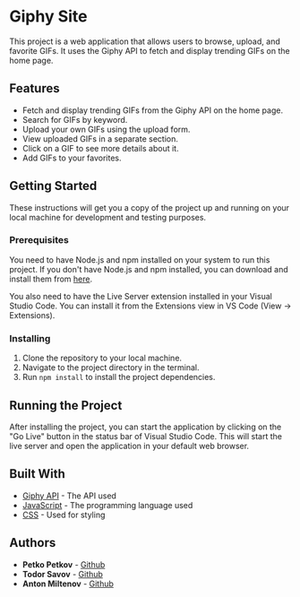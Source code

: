 # Giphy Site

This project is a web application that allows users to browse, upload, and favorite GIFs. It uses the Giphy API to fetch and display trending GIFs on the home page.

## Features

- Fetch and display trending GIFs from the Giphy API on the home page.
- Search for GIFs by keyword.
- Upload your own GIFs using the upload form.
- View uploaded GIFs in a separate section.
- Click on a GIF to see more details about it.
- Add GIFs to your favorites.

## Getting Started

These instructions will get you a copy of the project up and running on your local machine for development and testing purposes.

### Prerequisites

You need to have Node.js and npm installed on your system to run this project. If you don't have Node.js and npm installed, you can download and install them from [here](https://nodejs.org/en/download/).

You also need to have the Live Server extension installed in your Visual Studio Code. You can install it from the Extensions view in VS Code (View -> Extensions).

### Installing

1. Clone the repository to your local machine.
2. Navigate to the project directory in the terminal.
3. Run `npm install` to install the project dependencies.

## Running the Project

After installing the project, you can start the application by clicking on the "Go Live" button in the status bar of Visual Studio Code. This will start the live server and open the application in your default web browser.

## Built With

- [Giphy API](https://developers.giphy.com/docs/api/) - The API used
- [JavaScript](https://developer.mozilla.org/en-US/docs/Web/JavaScript) - The programming language used
- [CSS](https://developer.mozilla.org/en-US/docs/Web/CSS) - Used for styling

## Authors

- **Petko Petkov** - [Github](https://github.com/Petkov-Petko)
- **Todor Savov** - [Github](https://github.com/todor-savov)
- **Anton Miltenov** - [Github](https://github.com/AntonMiltenov)
